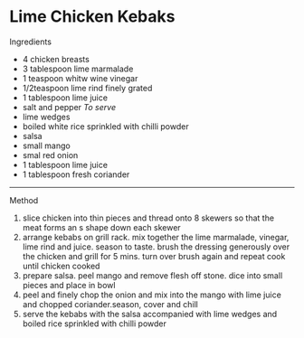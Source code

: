 # Lime Chicken Kebaks

Ingredients

-   4 chicken breasts
-   3 tablespoon lime marmalade
-   1 teaspoon whitw wine vinegar
-   1/2teaspoon lime rind finely grated
-   1 tablespoon lime juice
-   salt and pepper *To serve*
-   lime wedges
-   boiled white rice sprinkled with chilli powder
-   salsa
-   small mango
-   smal red onion
-   1 tablespoon lime juice
-   1 tablespoon fresh coriander

--------------------------------------------------------------------------------

Method

1.  slice chicken into thin pieces and thread onto 8 skewers so that the meat
    forms an s shape down each skewer
2.  arrange kebabs on grill rack. mix together the lime marmalade, vinegar, lime
    rind and juice. season to taste. brush the dressing generously over the
    chicken and grill for 5 mins. turn over brush again and repeat cook until
    chicken cooked
3.  prepare salsa. peel mango and remove flesh off stone. dice into small pieces
    and place in bowl
4.  peel and finely chop the onion and mix into the mango with lime juice and
    chopped coriander.season, cover and chill
5.  serve the kebabs with the salsa accompanied with lime wedges and boiled rice
    sprinkled with chilli powder
